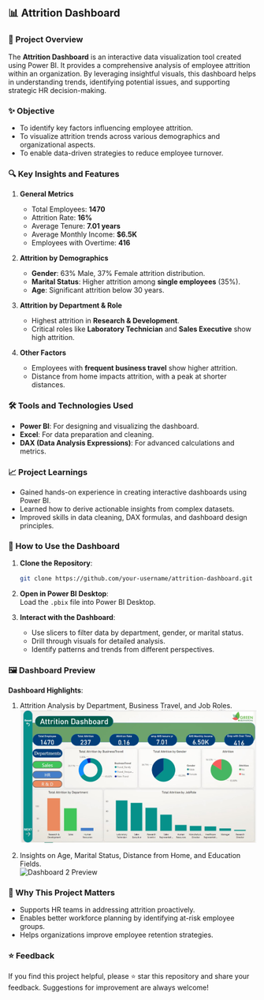 ## 📊 Attrition Dashboard

### 📜 Project Overview
The **Attrition Dashboard** is an interactive data visualization tool created using Power BI. It provides a comprehensive analysis of employee attrition within an organization. By leveraging insightful visuals, this dashboard helps in understanding trends, identifying potential issues, and supporting strategic HR decision-making.

### ✨ Objective
- To identify key factors influencing employee attrition.
- To visualize attrition trends across various demographics and organizational aspects.
- To enable data-driven strategies to reduce employee turnover.

### 🔍 Key Insights and Features
1. **General Metrics**  
   - Total Employees: **1470**  
   - Attrition Rate: **16%**  
   - Average Tenure: **7.01 years**  
   - Average Monthly Income: **$6.5K**  
   - Employees with Overtime: **416**

2. **Attrition by Demographics**  
   - **Gender**: 63% Male, 37% Female attrition distribution.  
   - **Marital Status**: Higher attrition among **single employees** (35%).  
   - **Age**: Significant attrition below 30 years.  

3. **Attrition by Department & Role**  
   - Highest attrition in **Research & Development**.  
   - Critical roles like **Laboratory Technician** and **Sales Executive** show high attrition.  

4. **Other Factors**  
   - Employees with **frequent business travel** show higher attrition.  
   - Distance from home impacts attrition, with a peak at shorter distances.  

### 🛠️ Tools and Technologies Used
- **Power BI**: For designing and visualizing the dashboard.  
- **Excel**: For data preparation and cleaning.  
- **DAX (Data Analysis Expressions)**: For advanced calculations and metrics.  

### 📈 Project Learnings
- Gained hands-on experience in creating interactive dashboards using Power BI.  
- Learned how to derive actionable insights from complex datasets.  
- Improved skills in data cleaning, DAX formulas, and dashboard design principles.  

### 📂 How to Use the Dashboard
1. **Clone the Repository**:  
   ```bash
   git clone https://github.com/your-username/attrition-dashboard.git
   ```

2. **Open in Power BI Desktop**:  
   Load the `.pbix` file into Power BI Desktop.

3. **Interact with the Dashboard**:  
   - Use slicers to filter data by department, gender, or marital status.  
   - Drill through visuals for detailed analysis.  
   - Identify patterns and trends from different perspectives.


### 🖼️ Dashboard Preview
**Dashboard Highlights**:
1. Attrition Analysis by Department, Business Travel, and Job Roles.  
   ![Dashboard 1 Preview](https://github.com/JanviDhonde/Attrition-Dashboard-Powerbi/blob/main/Attrition%20Dashboard%201.jpg)

2. Insights on Age, Marital Status, Distance from Home, and Education Fields.  
   ![Dashboard 2 Preview](attrition-dashboard-2.jpg)

### 🌟 Why This Project Matters
- Supports HR teams in addressing attrition proactively.  
- Enables better workforce planning by identifying at-risk employee groups.  
- Helps organizations improve employee retention strategies.

### ⭐ Feedback
If you find this project helpful, please ⭐ star this repository and share your feedback. Suggestions for improvement are always welcome!
